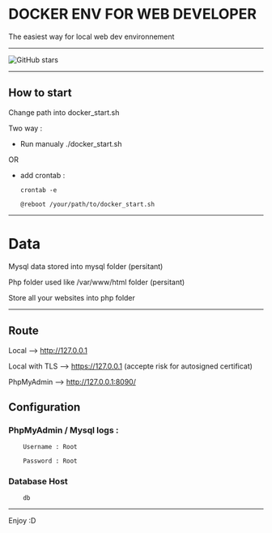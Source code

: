 # DOCKER ENV FOR WEB DEVELOPER

The easiest way for local web dev environnement

----------------------
![GitHub stars](https://img.shields.io/github/stars/Crash-Zeus/webdeveloper-docker-env?style=social)

-----------
## How to start

Change path into docker_start.sh

Two way :

- Run manualy ./docker_start.sh

OR

- add crontab :
    ```
    crontab -e

    @reboot /your/path/to/docker_start.sh
    ```
-----------

# Data

Mysql data stored into mysql folder (persitant)

Php folder used like /var/www/html folder (persitant)

Store all your websites into php folder

-----------

## Route

Local --> http://127.0.0.1

Local with TLS --> https://127.0.0.1 (accepte risk for autosigned certificat)

PhpMyAdmin --> http://127.0.0.1:8090/

## Configuration

### PhpMyAdmin / Mysql logs : 
```
    Username : Root

    Password : Root
```

### Database Host
```
    db
```

-----------

Enjoy :D